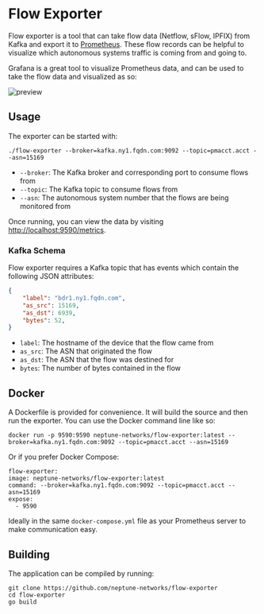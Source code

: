 # Flow Exporter

Flow exporter is a tool that can take flow data (Netflow, sFlow, IPFIX) from Kafka and export it to [Prometheus](https://prometheus.io). These flow records can be helpful to visualize which autonomous systems traffic is coming from and going to.

Grafana is a great tool to visualize Prometheus data, and can be used to take the flow data and visualized as so:

![preview](https://user-images.githubusercontent.com/934497/67167662-85e57080-f36a-11e9-96e2-f6f5b3b7e5d0.png)

## Usage

The exporter can be started with:

```
./flow-exporter --broker=kafka.ny1.fqdn.com:9092 --topic=pmacct.acct --asn=15169
```

- `--broker`: The Kafka broker and corresponding port to consume flows from
- `--topic`: The Kafka topic to consume flows from
- `--asn`: The autonomous system number that the flows are being monitored from

Once running, you can view the data by visiting [http://localhost:9590/metrics](http://localhost:9590/metrics).

### Kafka Schema

Flow exporter requires a Kafka topic that has events which contain the following JSON attributes:

```json
{
	"label": "bdr1.ny1.fqdn.com",
	"as_src": 15169,
	"as_dst": 6939,
	"bytes": 52,
}
```

- `label`: The hostname of the device that the flow came from
- `as_src`: The ASN that originated the flow
- `as_dst`: The ASN that the flow was destined for
- `bytes`: The number of bytes contained in the flow

## Docker

A Dockerfile is provided for convenience. It will build the source and then run the exporter. You can use the Docker command line like so:

```
docker run -p 9590:9590 neptune-networks/flow-exporter:latest --broker=kafka.ny1.fqdn.com:9092 --topic=pmacct.acct --asn=15169
```

Or if you prefer Docker Compose:

```
flow-exporter:
image: neptune-networks/flow-exporter:latest
command: --broker=kafka.ny1.fqdn.com:9092 --topic=pmacct.acct --asn=15169
expose:
  - 9590
```

Ideally in the same `docker-compose.yml` file as your Prometheus server to make communication easy.

## Building

The application can be compiled by running:

```
git clone https://github.com/neptune-networks/flow-exporter
cd flow-exporter
go build
```
